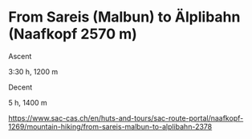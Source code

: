 # From Sareis (Malbun) to Älplibahn (Naafkopf 2570 m)

Ascent

3:30 h, 1200 m

Decent

5 h, 1400 m


https://www.sac-cas.ch/en/huts-and-tours/sac-route-portal/naafkopf-1269/mountain-hiking/from-sareis-malbun-to-alplibahn-2378